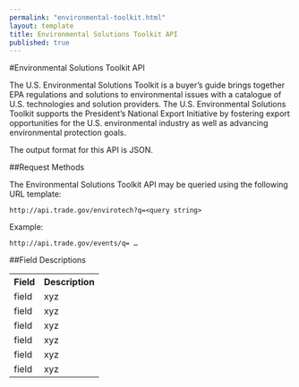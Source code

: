 ```yaml
---
permalink: "environmental-toolkit.html"
layout: template
title: Environmental Solutions Toolkit API
published: true
---
```


#Environmental Solutions Toolkit API

The U.S. Environmental Solutions Toolkit is a buyer’s guide brings together EPA regulations and solutions to environmental issues with a catalogue of U.S. technologies and solution providers.  The U.S. Environmental Solutions Toolkit supports the President’s National Export Initiative by fostering export opportunities for the U.S. environmental industry as well as advancing environmental protection goals.

The output format for this API is JSON.

##Request Methods

The Environmental Solutions Toolkit API may be queried using the following URL template:

    http://api.trade.gov/envirotech?q=<query string>

Example:

    http://api.trade.gov/events/q= …

##Field Descriptions
<table border="0">
<tr>
<th>Field</th>
<th>Description</th>
</tr>
<tr>
<td>field</td>
<td>xyz</td>
</tr>
<tr>
<td>field</td>
<td>xyz</td>
</tr>
<tr>
<td>field</td>
<td>xyz</td>
</tr>
<tr>
<td>field</td>
<td>xyz</td>
</tr>
<tr>
<td>field</td>
<td>xyz</td>
</tr>
<tr>
<td>field</td>
<td>xyz</td>
</tr>
</table>